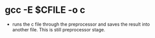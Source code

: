 # gcc -E $CFILE -o c
* runs the c file through the preprocessor and saves the result into another file. This is still preprocessor stage.


